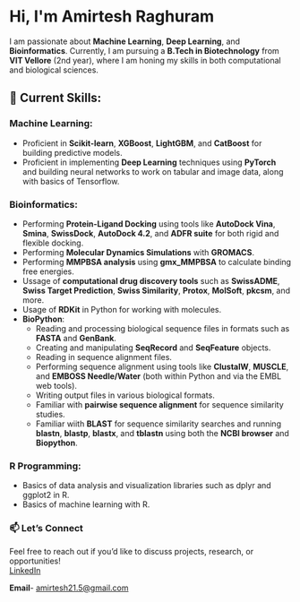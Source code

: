 # Hi, I'm Amirtesh Raghuram 

I am passionate about **Machine Learning**, **Deep Learning**, and **Bioinformatics**. Currently, I am pursuing a **B.Tech in Biotechnology** from **VIT Vellore** (2nd year), where I am honing my skills in both computational and biological sciences.

## 🚀 Current Skills:

### Machine Learning:
- Proficient in **Scikit-learn**, **XGBoost**, **LightGBM**, and **CatBoost** for building predictive models.
- Proficient in implementing **Deep Learning** techniques using **PyTorch** and building neural networks to work on tabular and image data, along with basics of Tensorflow.

### **Bioinformatics:**
- Performing **Protein-Ligand Docking** using tools like **AutoDock Vina**, **Smina**, **SwissDock**, **AutoDock 4.2**, and **ADFR suite** for both rigid and flexible docking.  
- Performing **Molecular Dynamics Simulations** with **GROMACS**.  
- Performing **MMPBSA analysis** using **gmx_MMPBSA** to calculate binding free energies.  
- Ussage of **computational drug discovery tools** such as **SwissADME**, **Swiss Target Prediction**, **Swiss Similarity**, **Protox**, **MolSoft**, **pkcsm**, and more.  
- Usage of **RDKit** in Python for working with molecules.  
- **BioPython**:
  - Reading and processing biological sequence files in formats such as **FASTA** and **GenBank**.  
  - Creating and manipulating **SeqRecord** and **SeqFeature** objects.
  - Reading in sequence alignment files.
  - Performing sequence alignment using tools like **ClustalW**, **MUSCLE**, and **EMBOSS Needle/Water** (both within Python and via the EMBL web tools).  
  - Writing output files in various biological formats.  
  - Familiar with **pairwise sequence alignment** for sequence similarity studies.
  - Familiar wiith **BLAST** for sequence similarity searches and running **blastn**, **blastp**, **blastx**, and **tblastn** using both the **NCBI browser** and **Biopython**.


### R Programming:
- Basics of data analysis and visualization libraries such as dplyr and ggplot2 in R.
- Basics of machine learning with R.
  

### 📫 **Let’s Connect**  
Feel free to reach out if you’d like to discuss projects, research, or opportunities!  
[LinkedIn](https://in.linkedin.com/in/amirtesh-raghuram-90161828a)

**Email**- amirtesh21.5@gmail.com
